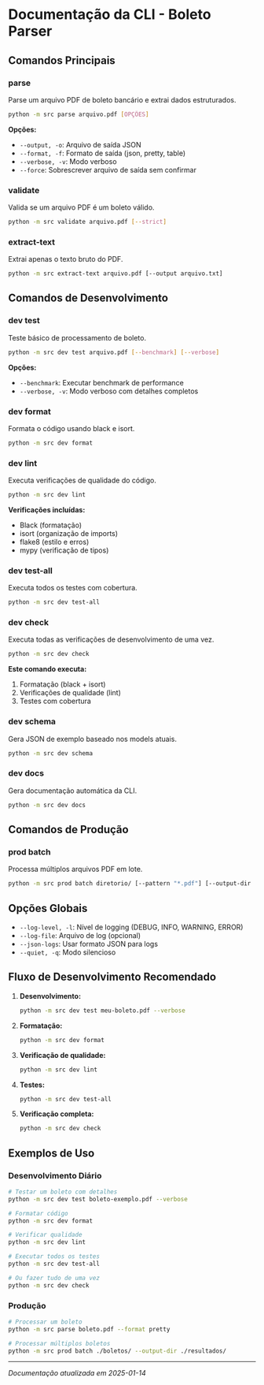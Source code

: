 # Documentação da CLI - Boleto Parser

## Comandos Principais

### parse
Parse um arquivo PDF de boleto bancário e extrai dados estruturados.

```bash
python -m src parse arquivo.pdf [OPÇÕES]
```

**Opções:**
- `--output, -o`: Arquivo de saída JSON
- `--format, -f`: Formato de saída (json, pretty, table)
- `--verbose, -v`: Modo verboso
- `--force`: Sobrescrever arquivo de saída sem confirmar

### validate
Valida se um arquivo PDF é um boleto válido.

```bash
python -m src validate arquivo.pdf [--strict]
```

### extract-text
Extrai apenas o texto bruto do PDF.

```bash
python -m src extract-text arquivo.pdf [--output arquivo.txt]
```

## Comandos de Desenvolvimento

### dev test
Teste básico de processamento de boleto.

```bash
python -m src dev test arquivo.pdf [--benchmark] [--verbose]
```

**Opções:**
- `--benchmark`: Executar benchmark de performance
- `--verbose, -v`: Modo verboso com detalhes completos

### dev format
Formata o código usando black e isort.

```bash
python -m src dev format
```

### dev lint
Executa verificações de qualidade do código.

```bash
python -m src dev lint
```

**Verificações incluídas:**
- Black (formatação)
- isort (organização de imports)
- flake8 (estilo e erros)
- mypy (verificação de tipos)

### dev test-all
Executa todos os testes com cobertura.

```bash
python -m src dev test-all
```

### dev check
Executa todas as verificações de desenvolvimento de uma vez.

```bash
python -m src dev check
```

**Este comando executa:**
1. Formatação (black + isort)
2. Verificações de qualidade (lint)
3. Testes com cobertura

### dev schema
Gera JSON de exemplo baseado nos models atuais.

```bash
python -m src dev schema
```

### dev docs
Gera documentação automática da CLI.

```bash
python -m src dev docs
```

## Comandos de Produção

### prod batch
Processa múltiplos arquivos PDF em lote.

```bash
python -m src prod batch diretorio/ [--pattern "*.pdf"] [--output-dir ./resultados/]
```

## Opções Globais

- `--log-level, -l`: Nível de logging (DEBUG, INFO, WARNING, ERROR)
- `--log-file`: Arquivo de log (opcional)
- `--json-logs`: Usar formato JSON para logs
- `--quiet, -q`: Modo silencioso

## Fluxo de Desenvolvimento Recomendado

1. **Desenvolvimento:**
   ```bash
   python -m src dev test meu-boleto.pdf --verbose
   ```

2. **Formatação:**
   ```bash
   python -m src dev format
   ```

3. **Verificação de qualidade:**
   ```bash
   python -m src dev lint
   ```

4. **Testes:**
   ```bash
   python -m src dev test-all
   ```

5. **Verificação completa:**
   ```bash
   python -m src dev check
   ```

## Exemplos de Uso

### Desenvolvimento Diário
```bash
# Testar um boleto com detalhes
python -m src dev test boleto-exemplo.pdf --verbose

# Formatar código
python -m src dev format

# Verificar qualidade
python -m src dev lint

# Executar todos os testes
python -m src dev test-all

# Ou fazer tudo de uma vez
python -m src dev check
```

### Produção
```bash
# Processar um boleto
python -m src parse boleto.pdf --format pretty

# Processar múltiplos boletos
python -m src prod batch ./boletos/ --output-dir ./resultados/
```

---
*Documentação atualizada em 2025-01-14*
